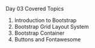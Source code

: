 Day 03 Covered Topics
01. Introduction to Bootstrap
02. Bootstrap Grid Layout System
03. Bootstrap Container
04. Buttons and Fontawesome
